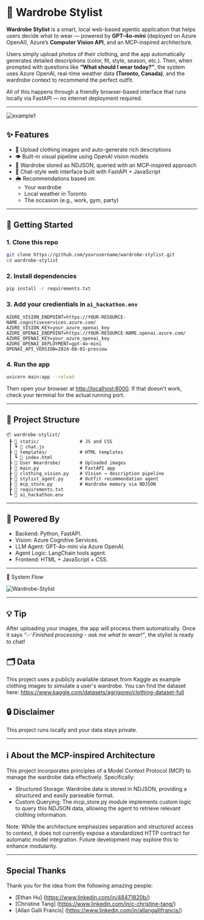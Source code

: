 # 👔 Wardrobe Stylist

**Wardrobe Stylist** is a smart, local web-based agentic application that helps users decide what to wear — powered by **GPT-4o-mini** (deployed on Azure OpenAI), Azure’s **Computer Vision API**, and an MCP-inspired architecture.

Users simply upload photos of their clothing, and the app automatically generates detailed descriptions (color, fit, style, season, etc.). Then, when prompted with questions like **“What should I wear today?”**, the system uses Azure OpenAI, real-time weather data **(Toronto, Canada)**, and the wardrobe context to recommend the perfect outfit.

All of this happens through a friendly browser-based interface that runs locally via FastAPI — no internet deployment required.

---

![example1](https://github.com/user-attachments/assets/13c27c5f-a429-4bd5-a30c-7fb49e37a421)

## ✨ Features

- 🧺 Upload clothing images and auto-generate rich descriptions
- 👁️ Built-in visual pipeline using OpenAI vision models
- 🧠 Wardrobe stored as NDJSON, queried with an MCP-inspired approach
- 💬 Chat-style web interface built with FastAPI + JavaScript
- 🌦️ Recommendations based on:
  - Your wardrobe
  - Local weather in Toronto
  - The occasion (e.g., work, gym, party)

---

## 🚀 Getting Started

### 1. Clone this repo

```bash
git clone https://github.com/yourusername/wardrobe-stylist.git
cd wardrobe-stylist
```

### 2. Install dependencies

```bash
pip install -r requirements.txt
```

### 3. Add your credientials in `ai_hackathon.env`

```dotenv
AZURE_VISION_ENDPOINT=https://YOUR-RESOURCE-NAME.cognitiveservices.azure.com/
AZURE_VISION_KEY=your_azure_openai_key
AZURE_OPENAI_ENDPOINT=https://YOUR-RESOURCE-NAME.openai.azure.com/
AZURE_OPENAI_KEY=your_azure_openai_key
AZURE_OPENAI_DEPLOYMENT=gpt-4o-mini
OPENAI_API_VERSION=2024-08-01-preview
```

### 4. Run the app

```bash
uvicorn main:app --reload
```

Then open your browser at [http://localhost:8000](http://localhost:8000). If that doesn't work, check your terminal for the actual running port.

---

## 📁 Project Structure

```
📦 wardrobe-stylist/
 ┣ 📁 static/               # JS and CSS
 ┃ ┗ 📄 chat.js
 ┣ 📁 templates/            # HTML templates
 ┃ ┗ 📄 index.html
 ┣ 📁 User Weardrobe/       # Uploaded images
 ┣ 📄 main.py               # FastAPI app
 ┣ 📄 clothing_vision.py    # Vision → description pipeline
 ┣ 📄 stylist_agent.py      # Outfit recommendation agent
 ┣ 📄 mcp_store.py          # Wardrobe memory via NDJSON
 ┣ 📄 requirements.txt
 ┗ 📄 ai_hackathon.env
```

---

## 🧠 Powered By

- Backend: Python, FastAPI.
- Vision: Azure Cognitive Services.
- LLM Agent: GPT-4o-mini via Azure OpenAI.
- Agent Logic: LangChain tools agent.
- Frontend: HTML + JavaScript + CSS. 

---

🧭 System Flow

![Wardrobe-Stylist](https://github.com/user-attachments/assets/7cc6a2ad-1c02-4722-bfab-a541d83dc6b8)

---

## 💡 Tip

After uploading your images, the app will process them automatically. Once it says _“✅ Finished processing - ask me what to wear!”_, the stylist is ready to chat!



## 🗂️ Data
This project uses a publicly available dataset from Kaggle as example clothing images to simulate a user's wardrobe.
You can find the dataset here:
https://www.kaggle.com/datasets/agrigorev/clothing-dataset-full



## 🔒 Disclaimer

This project runs locally and your data stays private.

---

## ℹ️ About the MCP-inspired Architecture
This project incorporates principles of a Model Context Protocol (MCP) to manage the wardrobe data effectively.  Specifically:
- Structured Storage: Wardrobe data is stored in NDJSON, providing a structured and easily parseable format.
- Custom Querying: The mcp_store.py module implements custom logic to query this NDJSON data, allowing the agent to retrieve relevant clothing information.


Note: While the architecture emphasizes separation and structured access to context, it does not currently expose a standardized HTTP contract for automatic model integration.  Future development may explore this to enhance modularity.

---

## Special Thanks

Thank you for the idea from the following amazing people:

- [Ethan Hu] (https://www.linkedin.com/in/48471820b/)
- [Christine Tang] (https://www.linkedin.com/in/c-christine-tang/)
- [Allan Galli Francis] (https://www.linkedin.com/in/allangallifrancis/)


